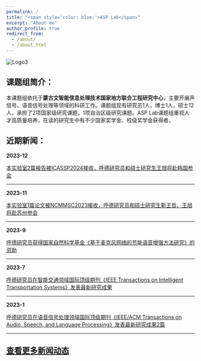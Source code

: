 ```yaml
---
permalink: /
title: "<span style='color: blue;'>ASP Lab</span>"
excerpt: "About me"
author_profile: true
redirect_from: 
  - /about/
  - /about.html
---
```

![Logo3](/images/logo3.gif)

## 课题组简介： 


本课题组依托于**蒙古文智能信息处理技术国家地方联合工程研究中心**，主要开展声信号、语音信号处理等领域的科研工作。课题组现有研究员1人，博士1人，硕士12人，承担了2项国家级研究课题，1项自治区级研究课题。ASP Lab课题组重视人才高质量培养，在读的研究生中有不少国家奖学金、校级奖学金获得者。


##  近期新闻： 


**2023-12** 

[本实验室2篇报告被ICASSP2024接收，呼德研究员和硕士研究生王旭将赴韩国参会](/2023_12)

---

**2023-11** 

[本实验室1篇论文被NCMMSC2023接收，呼德研究员和硕士研究生靳王哲、王旭将赴苏州参会](/2023_11)

---

**2023-9** 

[呼德研究员获得国家自然科学基金《基于麦克风网络的节能语音增强方法研究》的资助](/2023_9)

---

**2023-7** 

[呼德研究员在智能交通领域国际顶级期刊《IEEE Transactions on Intelligent Transportation Systems》发表最新研究成果](/2023_7)

---

**2023-1** 

[呼德研究员在语音信号处理领域国际顶级期刊《IEEE/ACM Transactions on Audio, Speech, and Language Processing》发表最新研究成果2篇](/2023_1)

---

## [查看更多新闻动态](/News_Updates)


